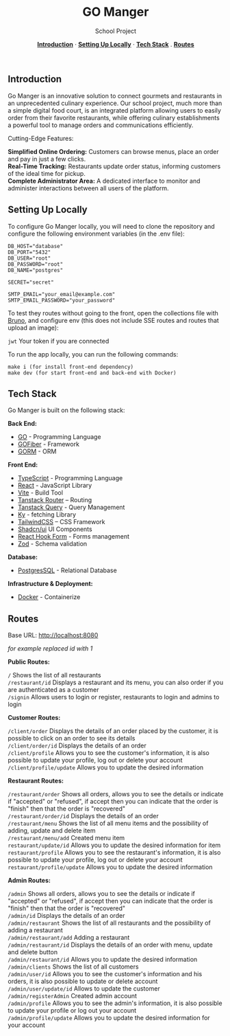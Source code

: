 <h1 align="center">GO Manger</h1>
<p align="center">
  School Project
</p>

<p align="center">
  <a href="#introduction"><strong>Introduction</strong></a> ·
  <a href="#setting-up-locally"><strong>Setting Up Locally</strong></a> ·
  <a href="#tech-stack"><strong>Tech Stack</strong></a> .
  <a href="#routes"><strong>Routes</strong></a>
</p>
<br/>

## Introduction

Go Manger is an innovative solution to connect gourmets and restaurants in an unprecedented culinary experience. Our school project, much more than a simple digital food court, is an integrated platform allowing users to easily order from their favorite restaurants, while offering culinary establishments a powerful tool to manage orders and communications efficiently.

Cutting-Edge Features:

**Simplified Online Ordering:** Customers can browse menus, place an order and pay in just a few clicks.<br>
**Real-Time Tracking:** Restaurants update order status, informing customers of the ideal time for pickup.<br>
**Complete Administrator Area:** A dedicated interface to monitor and administer interactions between all users of the platform.

## Setting Up Locally

To configure Go Manger locally, you will need to clone the repository and configure the following environment variables (in the .env file):

```
DB_HOST="database"
DB_PORT="5432"
DB_USER="root"
DB_PASSWORD="root"
DB_NAME="postgres"

SECRET="secret"

SMTP_EMAIL="your_email@example.com"
SMTP_EMAIL_PASSWORD="your_password"
```

To test they routes without going to the front, open the collections file with [Bruno](https://www.usebruno.com/), and configure env (this does not include SSE routes and routes that upload an image):

`jwt` Your token if you are connected

To run the app locally, you can run the following commands:

```
make i (for install front-end dependency)
make dev (for start front-end and back-end with Docker)
```

## Tech Stack

Go Manger is built on the following stack:

**Back End:**
- [GO](https://go.dev/) - Programming Language
- [GOFiber](https://gofiber.io/) - Framework
- [GORM](https://gorm.io/) - ORM

**Front End:**
- [TypeScript](https://www.typescriptlang.org/) - Programming Language
- [React](https://fr.react.dev/) - JavaScript Library
- [Vite](https://vitejs.dev/) - Build Tool
- [Tanstack Router](https://tanstack.com/router/v1) – Routing
- [Tanstack Query](https://tanstack.com/query/latest) - Query Management
- [Ky](https://github.com/sindresorhus/ky) - fetching Library
- [TailwindCSS](https://tailwindcss.com/) – CSS Framework
- [Shadcn/ui](https://ui.shadcn.com/) UI Components
- [React Hook Form](https://react-hook-form.com/) - Forms management
- [Zod](https://zod.dev/) - Schema validation

**Database:**
- [PostgresSQL](https://www.postgresql.org/) - Relational Database

**Infrastructure & Deployment:**
- [Docker](https://www.docker.com/) - Containerize

## Routes

Base URL: [http://localhost:8080](http://localhost:8080)

*for example replaced id with 1*

**Public Routes:**

`/` Shows the list of all restaurants<br>
`/restaurant/id` Displays a restaurant and its menu, you can also order if you are authenticated as a customer<br>
`/signin` Allows users to login or register, restaurants to login and admins to login

**Customer Routes:**

`/client/order` Displays the details of an order placed by the customer, it is possible to click on an order to see its details<br>
`/client/order/id` Displays the details of an order<br>
`/client/profile` Allows you to see the customer's information, it is also possible to update your profile, log out or delete your account<br>
`/client/profile/update` Allows you to update the desired information

**Restaurant Routes:**

`/restaurant/order` Shows all orders, allows you to see the details or indicate if "accepted" or "refused", if accept then you can indicate that the order is "finish" then that the order is "recovered"<br>
`/restaurant/order/id` Displays the details of an order<br>
`/restaurant/menu` Shows the list of all menu items and the possibility of adding, update and delete item<br>
`/restaurant/menu/add` Created menu item<br>
`restaurant/update/id` Allows you to update the desired information for item<br>
`restaurant/profile` Allows you to see the restaurant's information, it is also possible to update your profile, log out or delete your account<br>
`restaurant/profile/update` Allows you to update the desired information

**Admin Routes:**

`/admin` Shows all orders, allows you to see the details or indicate if "accepted" or "refused", if accept then you can indicate that the order is "finish" then that the order is "recovered"<br>
`/admin/id` Displays the details of an order<br>
`/admin/restaurant` Shows the list of all restaurants and the possibility of adding a restaurant<br>
`/admin/restaurant/add` Adding a restaurant<br>
`/admin/restaurant/id` Displays the details of an order with menu, update and delete button<br>
`/admin/restaurant/id` Allows you to update the desired information<br>
`/admin/clients` Shows the list of all customers<br>
`/admin/user/id` Allows you to see the customer's information and his orders, it is also possible to update or delete account<br>
`/admin/user/update/id` Allows to update the customer<br>
`/admin/registerAdmin` Created admin account<br>
`/admin/profile` Allows you to see the admin's information, it is also possible to update your profile or log out your account<br>
`/admin/profile/update` Allows you to update the desired information for your account
